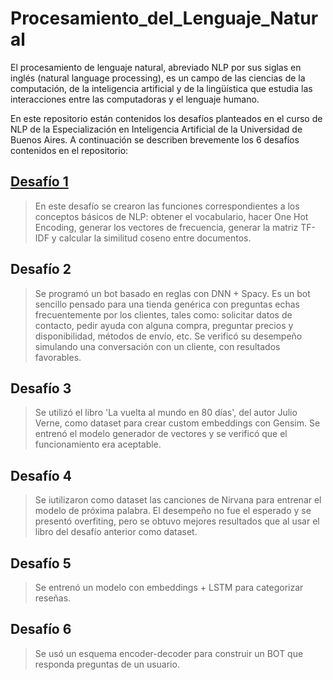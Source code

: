 # Procesamiento_del_Lenguaje_Natural

El procesamiento de lenguaje natural, abreviado NLP por sus siglas en inglés (natural language processing), es un campo de las ciencias de la computación, de la inteligencia artificial y de la lingüística que estudia las interacciones entre las computadoras y el lenguaje humano.

En este repositorio están contenidos los desafíos planteados en el curso de NLP de la Especialización en Inteligencia Artificial de la Universidad de Buenos Aires. A continuación se describen brevemente los 6 desafíos contenidos en el repositorio:

## [Desafío 1](https://github.com/Andavaro/Procesamiento_del_Lenguaje_Natural/blob/main/1a%20-%20word2vec.ipynb)
> En este desafío se crearon las funciones correspondientes a los conceptos básicos de NLP: obtener el vocabulario, hacer One Hot Encoding, generar los vectores de frecuencia, generar la matriz TF-IDF y calcular la similitud coseno entre documentos.

## Desafío 2
> Se programó un bot basado en reglas con DNN + Spacy. Es un bot sencillo pensado para una tienda genérica con preguntas echas frecuentemente por los clientes, tales como: solicitar datos de contacto, pedir ayuda con alguna compra, preguntar precios y disponibilidad, métodos de envío, etc. Se verificó su desempeño simulando una conversación con un cliente, con resultados favorables.

## Desafío 3
> Se utilizó el libro 'La vuelta al mundo en 80 días', del autor Julio Verne, como dataset para crear custom embeddings con Gensim. Se entrenó el modelo generador de vectores y se verificó que el funcionamiento era aceptable.

## Desafío 4
> Se iutilizaron como dataset las canciones de Nirvana para entrenar el modelo de próxima palabra. El desempeño no fue el esperado y se presentó overfiting, pero se obtuvo mejores resultados que al usar el libro del desafío anterior como dataset.

## Desafío 5
> Se entrenó un modelo con embeddings + LSTM para categorizar reseñas. 

## Desafío 6
> Se usó un esquema encoder-decoder para construir un BOT que responda preguntas de un usuario.
